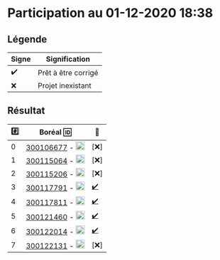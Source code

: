 # Participation au 01-12-2020 18:38

## Légende

| Signe              | Signification                 |
|--------------------|-------------------------------|
| :heavy_check_mark: | Prêt à être corrigé           |
| :x:                | Projet inexistant             |

## Résultat

|:hash:| Boréal :id:                | :100:              |
|------|----------------------------|--------------------|
| 0 | [300106677](../300106677) - <image src='https://avatars0.githubusercontent.com/u/71027895?s=460&v=4' width=20 height=20></image> | [:x:] |
| 1 | [300115064](../300115064) - <image src='https://avatars0.githubusercontent.com/u/72874987?s=460&v=4' width=20 height=20></image> | [:x:] |
| 2 | [300115206](../300115206) - <image src='https://avatars0.githubusercontent.com/u/73952068?s=460&v=4' width=20 height=20></image> | [:x:] |
| 3 | [300117791](../300117791) - <image src='https://avatars0.githubusercontent.com/u/73952191?s=460&v=4' width=20 height=20></image> | [:heavy_check_mark:](../300117791.md) |
| 4 | [300117811](../300117811) - <image src='https://avatars0.githubusercontent.com/u/71027809?s=460&v=4' width=20 height=20></image> | [:heavy_check_mark:](../300117811.md) |
| 5 | [300121460](../300121460) - <image src='https://avatars0.githubusercontent.com/u/71027883?s=460&v=4' width=20 height=20></image> | [:heavy_check_mark:](../300121460.md) |
| 6 | [300122014](../300122014) - <image src='https://avatars0.githubusercontent.com/u/71392439?s=460&v=4' width=20 height=20></image> | [:heavy_check_mark:](../300122014.md) |
| 7 | [300122131](../300122131) - <image src='https://avatars0.githubusercontent.com/u/71394111?s=460&v=4' width=20 height=20></image> | [:x:] |

